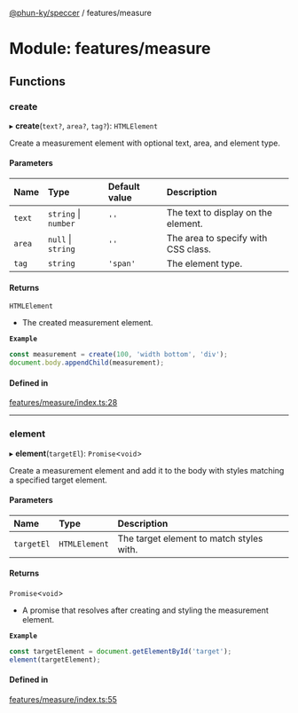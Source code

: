 [@phun-ky/speccer](../README.md) / features/measure

# Module: features/measure

## Functions

### create

▸ **create**(`text?`, `area?`, `tag?`): `HTMLElement`

Create a measurement element with optional text, area, and element type.

#### Parameters

| Name | Type | Default value | Description |
| :------ | :------ | :------ | :------ |
| `text` | `string` \| `number` | `''` | The text to display on the element. |
| `area` | ``null`` \| `string` | `''` | The area to specify with CSS class. |
| `tag` | `string` | `'span'` | The element type. |

#### Returns

`HTMLElement`

- The created measurement element.

**`Example`**

```ts
const measurement = create(100, 'width bottom', 'div');
document.body.appendChild(measurement);
```

#### Defined in

[features/measure/index.ts:28](https://github.com/phun-ky/speccer/blob/main/src/features/measure/index.ts#L28)

___

### element

▸ **element**(`targetEl`): `Promise`\<`void`\>

Create a measurement element and add it to the body with styles matching a specified target element.

#### Parameters

| Name | Type | Description |
| :------ | :------ | :------ |
| `targetEl` | `HTMLElement` | The target element to match styles with. |

#### Returns

`Promise`\<`void`\>

- A promise that resolves after creating and styling the measurement element.

**`Example`**

```ts
const targetElement = document.getElementById('target');
element(targetElement);
```

#### Defined in

[features/measure/index.ts:55](https://github.com/phun-ky/speccer/blob/main/src/features/measure/index.ts#L55)
